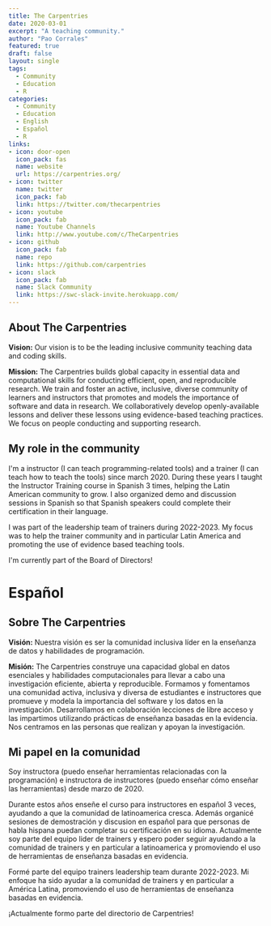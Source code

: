 ```yaml
---
title: The Carpentries
date: 2020-03-01
excerpt: "A teaching community."
author: "Pao Corrales"
featured: true
draft: false
layout: single
tags:
  - Community
  - Education
  - R
categories:
  - Community
  - Education
  - English
  - Español
  - R
links:
- icon: door-open
  icon_pack: fas
  name: website
  url: https://carpentries.org/
- icon: twitter
  name: twitter
  icon_pack: fab
  link: https://twitter.com/thecarpentries
- icon: youtube
  icon_pack: fab
  name: Youtube Channels
  link: http://www.youtube.com/c/TheCarpentries
- icon: github
  icon_pack: fab
  name: repo
  link: https://github.com/carpentries
- icon: slack
  icon_pack: fab
  name: Slack Community
  link: https://swc-slack-invite.herokuapp.com/
---
```


## About The Carpentries

**Vision:** Our vision is to be the leading inclusive community teaching data and coding skills.

**Mission:** The Carpentries builds global capacity in essential data and computational skills for conducting efficient, open, and reproducible research. We train and foster an active, inclusive, diverse community of learners and instructors that promotes and models the importance of software and data in research. We collaboratively develop openly-available lessons and deliver these lessons using evidence-based teaching practices. We focus on people conducting and supporting research.

## My role in the community

I'm a instructor (I can teach programming-related tools) and a trainer (I can teach how to teach the tools) since march 2020. During these years I taught the Instructor Training course in Spanish 3 times, helping the Latin American community to grow. I also organized demo and discussion sessions in Spanish so that Spanish speakers could complete their certification in their language.

I was part of the leadership team of trainers during 2022-2023. My focus was to help the trainer community and in particular Latin America and promoting the use of evidence based teaching tools. 

I'm currently part of the Board of Directors!

# Español

## Sobre The Carpentries

**Visión:** Nuestra visión es ser la comunidad inclusiva líder en la enseñanza de datos y habilidades de programación.

**Misión:** The Carpentries construye una capacidad global en datos esenciales y habilidades computacionales para llevar a cabo una investigación eficiente, abierta y reproducible. Formamos y fomentamos una comunidad activa, inclusiva y diversa de estudiantes e instructores que promueve y modela la importancia del software y los datos en la investigación. Desarrollamos en colaboración lecciones de libre acceso y las impartimos utilizando prácticas de enseñanza basadas en la evidencia. Nos centramos en las personas que realizan y apoyan la investigación.

## Mi papel en la comunidad

Soy instructora (puedo enseñar herramientas relacionadas con la programación) e instructora de instructores (puedo enseñar cómo enseñar las herramientas) desde marzo de 2020.

Durante estos años enseñe el curso para instructores en español 3 veces, ayudando a que la comunidad de latinoamerica cresca. Además organicé sesiones de demostración y discusion en español para que personas de habla hispana puedan completar su certificación en su idioma.
Actualmente soy parte del equipo lider de trainers y espero poder seguir ayudando a la comunidad de trainers y en particular a latinoamerica y promoviendo el uso de herramientas de enseñanza basadas en evidencia. 

Formé parte del equipo trainers leadership team durante 2022-2023. Mi enfoque ha sido ayudar a la comunidad de trainers y en particular a América Latina, promoviendo el uso de herramientas de enseñanza basadas en evidencia.

¡Actualmente formo parte del directorio de Carpentries!